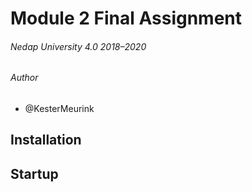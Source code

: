# Module 2 Final Assignment

###### Nedap University 4.0 2018–2020

###### Author

 - @KesterMeurink

## Installation



## Startup
